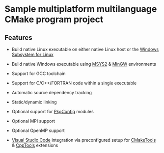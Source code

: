 # Sample multiplatform multilanguage CMake program project

## Features

- Build native Linux executable on either native Linux host or the [Windows Subsystem for Linux](https://docs.microsoft.com/ru-ru/windows/wsl/)

- Build native Windows executable using [MSYS2](https://www.msys2.org/) & [MinGW](http://mingw-w64.org/) environments

- Support for GCC toolchain

- Support for C/C++/FORTRAN code within a single executable

- Automatic source dependency tracking

- Static/dynamic linking

- Optional support for [PkgConfig](https://www.freedesktop.org/wiki/Software/pkg-config/) modules

- Optional MPI support

- Optional OpenMP support

- [Visual Studio Code](https://code.visualstudio.com/) integration via preconfigured setup for [CMakeTools](https://marketplace.visualstudio.com/items?itemName=ms-vscode.cmake-tools) & [CppTools](https://marketplace.visualstudio.com/items?itemName=ms-vscode.cpptools) extensions